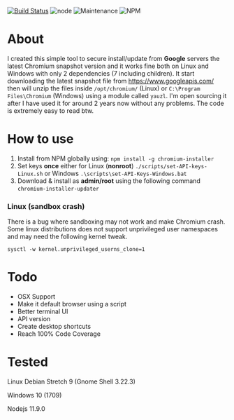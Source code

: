 [![Build Status](https://travis-ci.org/crafter999/chromium-installer.svg?branch=master)](https://travis-ci.org/crafter999/chromium-installer)
![node](https://img.shields.io/node/v/chromium-installer.svg) ![Maintenance](https://img.shields.io/maintenance/yes/2019.svg) ![NPM](https://img.shields.io/npm/l/chromium-installer.svg)

# About

I created this simple tool to secure install/update from **Google** servers the latest
Chromium snapshot version and it works fine both on Linux and Windows with only 2 
dependencies (7 including children). It start downloading the latest snapshot file 
from https://www.googleapis.com/ then will unzip the files inside `/opt/chromium/` (Linux) or 
`C:\Program Files\Chromium` (Windows) using a module called `yauzl`.
I'm open sourcing it after I have used it for around 2 years now without any problems. 
The code is extremely easy to read btw.

# How to use

1. Install from NPM globally using: `npm install -g chromium-installer`
1. Set keys **once** either for Linux (**nonroot**) `./scripts/set-API-keys-Linux.sh` or Windows
`.\scripts\set-API-Keys-Windows.bat`
1. Download & install as **admin/root** using the following command `chromium-installer-updater`
### Linux (sandbox crash)
There is a bug where sandboxing may not work and make Chromium crash. 
Some linux distributions does not support unprivileged user namespaces and may need the following kernel tweak.
```
sysctl -w kernel.unprivileged_userns_clone=1
```

# Todo

+ OSX Support
+ Make it default browser using a script
+ Better terminal UI
+ API version
+ Create desktop shortcuts
+ Reach 100% Code Coverage


# Tested
Linux Debian Stretch 9 (Gnome Shell 3.22.3)

Windows 10 (1709)

Nodejs 11.9.0
